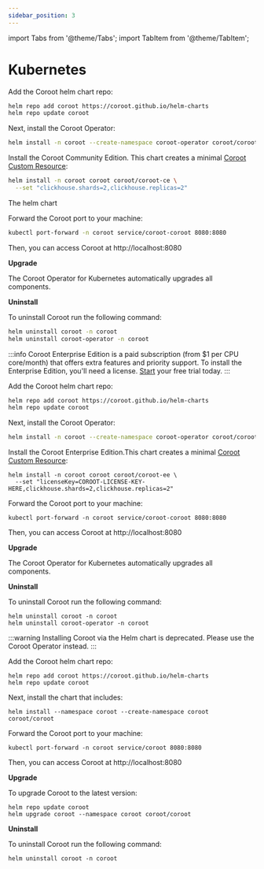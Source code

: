 ```yaml
---
sidebar_position: 3
---
```


import Tabs from '@theme/Tabs';
import TabItem from '@theme/TabItem';

# Kubernetes

<Tabs queryString="edition">
  <TabItem value="ce" label="Community Edition (operator)" default>

Add the Coroot helm chart repo:

```bash
helm repo add coroot https://coroot.github.io/helm-charts
helm repo update coroot
```

Next, install the Coroot Operator:

```bash
helm install -n coroot --create-namespace coroot-operator coroot/coroot-operator
```

Install the Coroot Community Edition. This chart creates a minimal [Coroot Custom Resource](/installation/k8s-operator):

```bash
helm install -n coroot coroot coroot/coroot-ce \
  --set "clickhouse.shards=2,clickhouse.replicas=2"
```

The helm chart 

Forward the Coroot port to your machine:

```bash
kubectl port-forward -n coroot service/coroot-coroot 8080:8080
```

Then, you can access Coroot at http://localhost:8080

**Upgrade**

The Coroot Operator for Kubernetes automatically upgrades all components.

**Uninstall**

To uninstall Coroot run the following command:

```bash
helm uninstall coroot -n coroot
helm uninstall coroot-operator -n coroot
```
  </TabItem>

  <TabItem value="ee" label="Enterprise Edition (operator)">

:::info
Coroot Enterprise Edition is a paid subscription (from $1 per CPU core/month) that offers extra features and priority support.
To install the Enterprise Edition, you'll need a license. [Start](https://coroot.com/account) your free trial today.
:::

Add the Coroot helm chart repo:

```bash
helm repo add coroot https://coroot.github.io/helm-charts
helm repo update coroot
```

Next, install the Coroot Operator:

```bash
helm install -n coroot --create-namespace coroot-operator coroot/coroot-operator
```

Install the Coroot Enterprise Edition.This chart creates a minimal [Coroot Custom Resource](/installation/k8s-operator):

```
helm install -n coroot coroot coroot/coroot-ee \
  --set "licenseKey=COROOT-LICENSE-KEY-HERE,clickhouse.shards=2,clickhouse.replicas=2"
```

Forward the Coroot port to your machine:

```
kubectl port-forward -n coroot service/coroot-coroot 8080:8080
```

Then, you can access Coroot at http://localhost:8080

**Upgrade**

The Coroot Operator for Kubernetes automatically upgrades all components.

**Uninstall**

To uninstall Coroot run the following command:

```
helm uninstall coroot -n coroot
helm uninstall coroot-operator -n coroot
```
  </TabItem>

<TabItem value="ce-helm" label="Community Edition (Helm, deprecated)">

:::warning
Installing Coroot via the Helm chart is deprecated. Please use the Coroot Operator instead.
:::

Add the Coroot helm chart repo:

```
helm repo add coroot https://coroot.github.io/helm-charts
helm repo update coroot
```

Next, install the chart that includes:

```
helm install --namespace coroot --create-namespace coroot coroot/coroot
```

Forward the Coroot port to your machine:

```
kubectl port-forward -n coroot service/coroot 8080:8080
```

Then, you can access Coroot at http://localhost:8080

**Upgrade**

To upgrade Coroot to the latest version:

```
helm repo update coroot
helm upgrade coroot --namespace coroot coroot/coroot
```

**Uninstall**

To uninstall Coroot run the following command:

```
helm uninstall coroot -n coroot
```
  </TabItem>



</Tabs>
